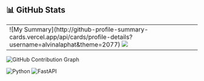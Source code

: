 ## 📊 GitHub Stats

<table>
  <tr>
    <td>
      ![My Summary](http://github-profile-summary-cards.vercel.app/api/cards/profile-details?username=alvinalaphat&theme=2077)
      <img src="https://github-readme-stats.vercel.app/api/top-langs/?username=alvinalaphat&layout=compact&theme=dark" />
    </td>
  </tr>
</table>

![GitHub Contribution Graph](https://github-readme-activity-graph.vercel.app/graph?username=alvinalaphat&theme=react-dark)

![Python](https://img.shields.io/badge/Python-3670A0?style=for-the-badge&logo=python&logoColor=ffdd54) ![FastAPI](https://img.shields.io/badge/FastAPI-005571?style=for-the-badge&logo=fastapi)
